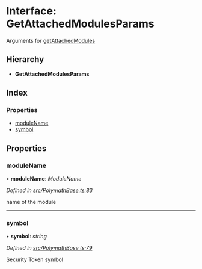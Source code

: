 # Interface: GetAttachedModulesParams

Arguments for [getAttachedModules](../classes/_polymathbase_.polymathbase.md#getattachedmodules)

## Hierarchy

- **GetAttachedModulesParams**

## Index

### Properties

- [moduleName](_polymathbase_.getattachedmodulesparams.md#modulename)
- [symbol](_polymathbase_.getattachedmodulesparams.md#symbol)

## Properties

### moduleName

• **moduleName**: _ModuleName_

_Defined in [src/PolymathBase.ts:83](https://github.com/PolymathNetwork/polymath-sdk/blob/d34930f/src/PolymathBase.ts#L83)_

name of the module

---

### symbol

• **symbol**: _string_

_Defined in [src/PolymathBase.ts:79](https://github.com/PolymathNetwork/polymath-sdk/blob/d34930f/src/PolymathBase.ts#L79)_

Security Token symbol
